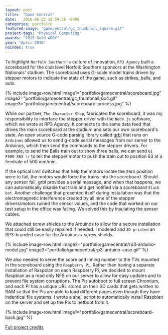 ```yaml
---
layout: post
title:  "Game Central"
date:   2016-06-22 10:59:56 -0400
categories: portfolio
featured-image: "gamecentral/gc_thumbnail_square.gif"
project-tags: "Physical Computing"
awards: "2015 Gold ADDY"
year: "April 2015"
noindex: true
---
```

To highlight `Norfolk Southern's` culture of innovation, `RP3 Agency` built a scoreboard for the club level Norfolk Southern sponsors at the Washington Nationals' stadium. The scoreboard uses G-scale model trains driven by stepper motors to indicate the stats of the game, such as strikes, balls, and outs.

{% include image-row.html image1="portfolio/gamecentral/scoreboard.jpg" image2="portfolio/gamecentral/gc_thumbnail_6x4.gif" image3="portfolio/gamecentral/scoreboard-process.jpg" %}

While our partner, `The Character Shop`, fabricated the scoreboard, it was my responsibility to interface the stepper driver with the `Node.js` software, which we wrote at RP3 Agency. It connects to the same data feed that drives the main scoreboard at the stadium and sets our own scoreboard's state. An open source G-code parsing library called [grbl](https://github.com/grbl/grbl) that runs on `Arduinos` allowed us to send g-code serial messages from our server to the Arduinos, which then send the commands to the stepper drivers. For example, to send the Balls train out to show three balls, we can send `G1 F500 X63 \r` to tell the stepper motor to push the train out to position 63 at a feedrate of 500 mm/min.

If the optical limit switches that help the motors locate the zero position were to fail, the motors would force the trains into the scoreboard. Should any sensor fail, grbl provides a serial message, and when that happens, we can automatically disable that train and get notified via a scoreboard `Slack bot`. Another challenge that presented itself during installation was that the electromagnetic interference created by all nine of the stepper drivers/motors ruined the sensor values, and the code that worked on our test setup in the office was failing. We solved this by insulating the sensor cables.

We attached screw shields to the Arduinos to allow for a secure installation that could still be easily repaired if needed. I modeled and `3D printed` an RP3-branded case for the Arduinos + screw shields.

{% include image-row.html image2="portfolio/gamecentral/rp3-arduino-model.jpg" image3="portfolio/gamecentral/rp3-arduino-case.gif" %}

We also needed to serve the score and inning number to the TVs mounted in the scoreboard using the `Raspberry Pi`. Rather than having a separate installation of Raspbian on each Raspberry Pi, we decided to mount Raspbian as a read only NFS on our server to allow for easy updates and to prevent file system corruptions. The Pis autoboot to full screen Chromium, and each Pi has a unique URL stored on their SD cards that gets written to RAM so that the Pis are able to load different pages even though they have indentical file systems. I wrote a shell script to automatically install Raspbian on the server and set up the Pis to netboot from it.

{% include image-row.html image1="portfolio/gamecentral/scoreboard-back.jpg" %}

[Full project credits](http://www.mediapost.com/digitaloohawards/winners/)
